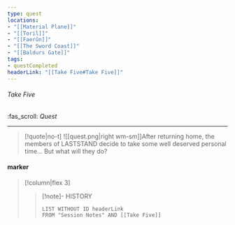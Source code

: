 ```yaml
---
type: quest
locations:
- "[[Material Plane]]"
- "[[Toril]]"
- "[[Faerûn]]"
- "[[The Sword Coast]]"
- "[[Baldurs Gate]]"
tags:
- questCompleted
headerLink: "[[Take Five#Take Five]]"
---
```

###### Take Five
<span class="sub2">:fas_scroll: *Quest*</span>
___

> [!quote|no-t]
>![[quest.png|right wm-sm]]After returning home, the members of LASTSTAND decide to take some well deserved personal time... But what will they do?

#### marker
> [!column|flex 3]
>>[!note]- HISTORY
>>```dataview
>>LIST WITHOUT ID headerLink
>>FROM "Session Notes" AND [[Take Five]]

